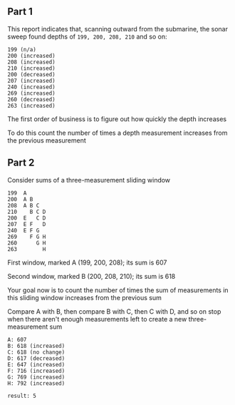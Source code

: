 ## Part 1

This report indicates that, scanning outward from the submarine, the sonar
sweep found depths of `199, 200, 208, 210` and so on:

```
199 (n/a)
200 (increased)
208 (increased)
210 (increased)
200 (decreased)
207 (increased)
240 (increased)
269 (increased)
260 (decreased)
263 (increased)
```

The first order of business is to figure out how quickly the
depth increases

To do this count the number of times a depth measurement increases
from the previous measurement

## Part 2

Consider sums of a three-measurement sliding window

```
199  A      
200  A B    
208  A B C  
210    B C D
200  E   C D
207  E F   D
240  E F G  
269    F G H
260      G H
263        H
```

First window, marked A (199, 200, 208); its sum is 607

Second window, marked B (200, 208, 210); its sum is 618

Your goal now is to count the number of times the sum of measurements in
this sliding window increases from the previous sum

Compare A with B, then compare B with C, then C with D, and so on stop
when there aren't enough measurements left to create a new
three-measurement sum

```
A: 607
B: 618 (increased)
C: 618 (no change)
D: 617 (decreased)
E: 647 (increased)
F: 716 (increased)
G: 769 (increased)
H: 792 (increased)

result: 5
```
